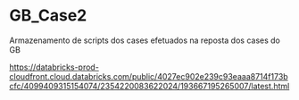 # GB_Case2
Armazenamento de scripts dos cases efetuados na reposta dos cases do GB

https://databricks-prod-cloudfront.cloud.databricks.com/public/4027ec902e239c93eaaa8714f173bcfc/4099409315154074/2354220083622024/193667195265007/latest.html
